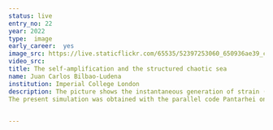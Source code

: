 ```yaml
---
status: live
entry_no: 22
year: 2022
type:  image 
early_career:  yes 
image_src: https://live.staticflickr.com/65535/52397253060_650936ae39_c_d.jpg
video_src: 
title: The self-amplification and the structured chaotic sea 
name: Juan Carlos Bilbao-Ludena
institution: Imperial College London
description: The picture shows the instantaneous generation of strain (light blue) by the mechanism of self-amplification of strain (purple contour) in a turbulent flow generated by a wing. A nonlinear process distinctive to turbulence. The contour slices show the values of the alignments of the vorticity vector and the intermediate eigenvector of the strain. This alignment plays a crucial role in the magnitude of vortex stretching, a process that regulates and contributes to the generation of strain.
The present simulation was obtained with the parallel code Pantarhei on Archer2 which enabled us to have access to novel geometrical features of turbulence which can help us understand better their complex structure. Particularly, in flows of industrial relevance far from isotropic/homogeneous assumptions which would help us elucidate the origins of the small-scale dynamics.
 

---
```

